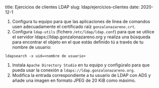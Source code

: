 title: Ejercicios de clientes LDAP
slug: ldap/ejercicios-clientes
date: 2020-12-1

1. Configura tu equipo para que las aplicaciones de línea de comandos
   usen adecuadamente el certificado raíz `gonzalonazareno.crt`.
1. Configura `ldap-utils` (fichero `/etc/ldap/ldap.conf`) para que se
   utilice el servidor ldaps://ldap.gonzalonazareno.org y realiza una
   búsqueda para encontrar el objeto en el que estás definido tú a
   través de tu nombre de usuario:
   
```
ldapsearch -x uid=<nombre de usuario>
```
   
1. Instala `Apache Directory Studio` en tu equipo y configúralo para
   que pueda usar la conexión a `ldaps://ldap.gonzalonazareno.org`.
1. Modifica la entrada correspondiente a tu usuario de LDAP con ADS y
   añade una imagen en formato JPEG de 20 KiB como máximo.
